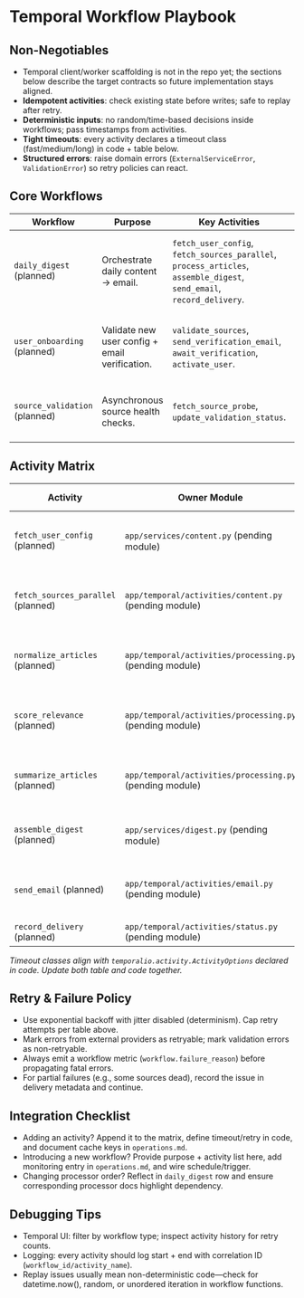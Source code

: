 # Temporal Workflow Playbook

## Non-Negotiables

- Temporal client/worker scaffolding is not in the repo yet; the sections below describe the target contracts so future implementation stays aligned.
- **Idempotent activities**: check existing state before writes; safe to replay after retry.
- **Deterministic inputs**: no random/time-based decisions inside workflows; pass timestamps from activities.
- **Tight timeouts**: every activity declares a timeout class (fast/medium/long) in code + table below.
- **Structured errors**: raise domain errors (`ExternalServiceError`, `ValidationError`) so retry policies can react.

## Core Workflows

| Workflow | Purpose | Key Activities | Notes |
| --- | --- | --- | --- |
| `daily_digest` (planned) | Orchestrate daily content → email. | `fetch_user_config`, `fetch_sources_parallel`, `process_articles`, `assemble_digest`, `send_email`, `record_delivery`. | Temporal wiring not yet implemented; keep activity order in sync with processor docs when building. |
| `user_onboarding` (planned) | Validate new user config + email verification. | `validate_sources`, `send_verification_email`, `await_verification`, `activate_user`. | Workflow queue stub still pending; `await_verification` will use Temporal signals with 48h timeout. |
| `source_validation` (planned) | Asynchronous source health checks. | `fetch_source_probe`, `update_validation_status`. | Triggered on demand or via cron schedule once Temporal infra exists. |

## Activity Matrix

| Activity | Owner Module | Timeout Class | Retries | Idempotency Check |
| --- | --- | --- | --- | --- |
| `fetch_user_config` (planned) | `app/services/content.py` (pending module) | Fast (<5s) | 3 attempts, backoff 2s → 10s | Single DB read; no side effects. |
| `fetch_sources_parallel` (planned) | `app/temporal/activities/content.py` (pending module) | Medium (30s) | 3 attempts, backoff 5s → 30s | Cache raw fetch results keyed by source ULID. |
| `normalize_articles` (planned) | `app/temporal/activities/processing.py` (pending module) | Medium (30s) | 3 attempts, backoff 5s → 45s | Reuses cached processor outputs via Redis digest. |
| `score_relevance` (planned) | `app/temporal/activities/processing.py` (pending module) | Medium (30s) | 2 attempts, backoff 10s → 40s | Skip if `article.metadata.relevance_score` exists; planned to key on profile/article cache. |
| `summarize_articles` (planned) | `app/temporal/activities/processing.py` (pending module) | Long (120s) | 2 attempts, backoff 15s → 120s | Uses AI cache; stores neutral summary on failure. |
| `assemble_digest` (planned) | `app/services/digest.py` (pending module) | Fast | 1 attempt (no retry) | Pure data shaping. |
| `send_email` (planned) | `app/temporal/activities/email.py` (pending module) | Medium | 4 attempts, backoff 10s → 2m | Email provider idempotency key = digest ULID + attempt. |
| `record_delivery` (planned) | `app/temporal/activities/status.py` (pending module) | Fast | 3 attempts | UPSERT on delivery status table keyed by (user_id, delivery_date). |

_Timeout classes align with `temporalio.activity.ActivityOptions` declared in code. Update both table and code together._

## Retry & Failure Policy

- Use exponential backoff with jitter disabled (determinism). Cap retry attempts per table above.
- Mark errors from external providers as retryable; mark validation errors as non-retryable.
- Always emit a workflow metric (`workflow.failure_reason`) before propagating fatal errors.
- For partial failures (e.g., some sources dead), record the issue in delivery metadata and continue.

## Integration Checklist

- Adding an activity? Append it to the matrix, define timeout/retry in code, and document cache keys in `operations.md`.
- Introducing a new workflow? Provide purpose + activity list here, add monitoring entry in `operations.md`, and wire schedule/trigger.
- Changing processor order? Reflect in `daily_digest` row and ensure corresponding processor docs highlight dependency.

## Debugging Tips

- Temporal UI: filter by workflow type; inspect activity history for retry counts.
- Logging: every activity should log start + end with correlation ID (`workflow_id/activity_name`).
- Replay issues usually mean non-deterministic code—check for datetime.now(), random, or unordered iteration in workflow functions.
